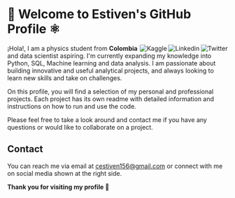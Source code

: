 # :milky_way: Welcome to Estiven's GitHub Profile :atom_symbol:

<a href="https://twitter.com/estiven0507">
  <img align="right" alt="Twitter" src="https://img.shields.io/badge/Twitter-1DA1F2?style=for-the-badge&logo=twitter&logoColor=white" />
 </a>
 
<a href="https://www.linkedin.com/in/estiven-c-72823a253/">
  <img align="right" alt="Linkedin" src="https://img.shields.io/badge/LinkedIn-0077B5?style=for-the-badge&logo=linkedin&logoColor=white" />
 </a> 
 <a href="https://www.kaggle.com/estiven0507">
  <img align="right" alt="Kaggle" src="https://img.shields.io/badge/Kaggle-20BEFF?style=for-the-badge&logo=Kaggle&logoColor=white" />
 </a>

¡Hola!, I am a physics student from **Colombia** and data scientist aspiring. I'm currently expanding my knowledge into Python, SQL, Machine learning and data analysis. I am passionate about building innovative and useful analytical projects, and always looking to learn new skills and take on challenges.

On this profile, you will find a selection of my personal and professional projects. Each project has its own readme with detailed information and instructions on how to run and use the code.

Please feel free to take a look around and contact me if you have any questions or would like to collaborate on a project.

## Contact

You can reach me via email at cestiven156@gmail.com or connect with me on social media shown at the right side.

**Thank you for visiting my profile :rocket:**
